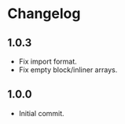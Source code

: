 # Changelog

## 1.0.3

* Fix import format.
* Fix empty block/inliner arrays.

## 1.0.0

* Initial commit.